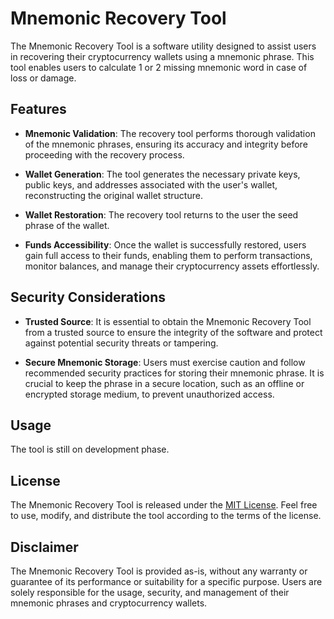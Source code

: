 # Mnemonic Recovery Tool

The Mnemonic Recovery Tool is a software utility designed to assist users in recovering their cryptocurrency wallets using a mnemonic phrase. This tool enables users to calculate 1 or 2 missing mnemonic word in case of loss or damage.

## Features

- **Mnemonic Validation**: The recovery tool performs thorough validation of the mnemonic phrases, ensuring its accuracy and integrity before proceeding with the recovery process.

- **Wallet Generation**: The tool generates the necessary private keys, public keys, and addresses associated with the user's wallet, reconstructing the original wallet structure.

- **Wallet Restoration**: The recovery tool returns to the user the seed phrase of the wallet.

- **Funds Accessibility**: Once the wallet is successfully restored, users gain full access to their funds, enabling them to perform transactions, monitor balances, and manage their cryptocurrency assets effortlessly.

## Security Considerations

- **Trusted Source**: It is essential to obtain the Mnemonic Recovery Tool from a trusted source to ensure the integrity of the software and protect against potential security threats or tampering.

- **Secure Mnemonic Storage**: Users must exercise caution and follow recommended security practices for storing their mnemonic phrase. It is crucial to keep the phrase in a secure location, such as an offline or encrypted storage medium, to prevent unauthorized access.

## Usage

The tool is still on development phase.

## License

The Mnemonic Recovery Tool is released under the [MIT License](LICENSE). Feel free to use, modify, and distribute the tool according to the terms of the license.

## Disclaimer

The Mnemonic Recovery Tool is provided as-is, without any warranty or guarantee of its performance or suitability for a specific purpose. Users are solely responsible for the usage, security, and management of their mnemonic phrases and cryptocurrency wallets.

